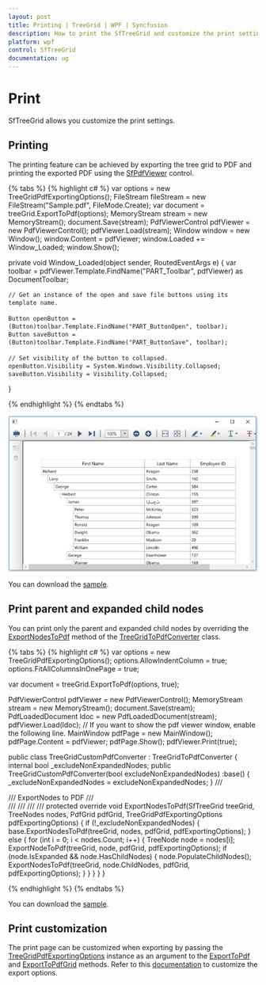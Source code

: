 ```yaml
---
layout: post
title: Printing | TreeGrid | WPF | Syncfusion
description: How to print the SfTreeGrid and customize the print settings .
platform: wpf
control: SfTreeGrid
documentation: ug
---
```


# Print

SfTreeGrid allows you customize the print settings.

## Printing

The printing feature can be achieved by exporting the tree grid to PDF and printing the exported PDF using the [SfPdfViewer](https://help.syncfusion.com/wpf/pdfviewer/printing-pdf-files) control.

{% tabs %}
{% highlight c# %}
var options = new TreeGridPdfExportingOptions();
FileStream fileStream = new FileStream("Sample.pdf", FileMode.Create);
var document = treeGrid.ExportToPdf(options);
MemoryStream stream = new MemoryStream();
document.Save(stream);
PdfViewerControl pdfViewer = new PdfViewerControl();
pdfViewer.Load(stream);
Window window = new Window();
window.Content = pdfViewer;
window.Loaded += Window_Loaded;
window.Show();

private void Window_Loaded(object sender, RoutedEventArgs e)
{
    var toolbar = pdfViewer.Template.FindName("PART_Toolbar", pdfViewer) as DocumentToolbar;

    // Get an instance of the open and save file buttons using its template name.

    Button openButton = (Button)toolbar.Template.FindName("PART_ButtonOpen", toolbar);
    Button saveButton = (Button)toolbar.Template.FindName("PART_ButtonSave", toolbar);

    // Set visibility of the button to collapsed.
    openButton.Visibility = System.Windows.Visibility.Collapsed;
    saveButton.Visibility = Visibility.Collapsed;
}

{% endhighlight %}
{% endtabs %}

![Printing support in WPF treegrid](Printing_images/Printing_img1.png)

You can download the [sample](http://www.syncfusion.com/downloads/support/directtrac/general/ze/PrintingDemo-132237879.zip).

## Print parent and expanded child nodes

You can print only the parent and expanded child nodes by overriding the [ExportNodesToPdf](https://help.syncfusion.com/cr/wpf/Syncfusion.SfGridConverter.WPF~Syncfusion.UI.Xaml.TreeGrid.Converter.TreeGridToPdfConverter~ExportNodesToPdf.html) method of the [TreeGridToPdfConverter](https://help.syncfusion.com/cr/wpf/Syncfusion.SfGridConverter.WPF~Syncfusion.UI.Xaml.TreeGrid.Converter.TreeGridToPdfConverter.html) class.

{% tabs %}
{% highlight c# %}
var options = new TreeGridPdfExportingOptions();
options.AllowIndentColumn = true;
options.FitAllColumnsInOnePage = true;

var document = treeGrid.ExportToPdf(options, true);

PdfViewerControl pdfViewer = new PdfViewerControl();
MemoryStream stream = new MemoryStream();
document.Save(stream);
PdfLoadedDocument ldoc = new PdfLoadedDocument(stream);
pdfViewer.Load(ldoc);
// If you want to  show the pdf viewer window, enable the following line.
MainWindow pdfPage = new MainWindow();
pdfPage.Content = pdfViewer;
pdfPage.Show();
pdfViewer.Print(true);

public class TreeGridCustomPdfConverter : TreeGridToPdfConverter
{
    internal bool _excludeNonExpandedNodes;
    public TreeGridCustomPdfConverter(bool excludeNonExpandedNodes) :base()
    {
        _excludeNonExpandedNodes = excludeNonExpandedNodes;
    }
    /// <summary>
    /// ExportNodes to PDF
    /// </summary>
    /// <param name="treeGrid"></param>
    /// <param name="nodes"></param>
    /// <param name="pdfGrid"></param>
    /// <param name="pdfExportingOptions"></param>
    protected override void ExportNodesToPdf(SfTreeGrid treeGrid, TreeNodes nodes, PdfGrid pdfGrid, TreeGridPdfExportingOptions pdfExportingOptions)
    {
        if (!_excludeNonExpandedNodes)
        {
            base.ExportNodesToPdf(treeGrid, nodes, pdfGrid, pdfExportingOptions);
        }
        else
        {
            for (int i = 0; i < nodes.Count; i++)
            {
                TreeNode node = nodes[i];
                ExportNodeToPdf(treeGrid, node, pdfGrid, pdfExportingOptions);
                if (node.IsExpanded && node.HasChildNodes)
                {
                    node.PopulateChildNodes();
                    ExportNodesToPdf(treeGrid, node.ChildNodes, pdfGrid, pdfExportingOptions);
                }
            }
        }
    }
}

{% endhighlight %}
{% endtabs %}

You can download the [sample](http://www.syncfusion.com/downloads/support/directtrac/212490/ze/PrintingDemo-599407972.zip).

## Print customization

The print page can be customized when exporting by passing the [TreeGridPdfExportingOptions](https://help.syncfusion.com/cr/wpf/Syncfusion.SfGridConverter.WPF~Syncfusion.UI.Xaml.TreeGrid.Converter.TreeGridPdfExportingOptions.html) instance as an argument to the [ExportToPdf](https://help.syncfusion.com/cr/cref_files/wpf/Syncfusion.SfGridConverter.WPF~Syncfusion.UI.Xaml.TreeGrid.Converter.TreeGridPdfExportExtension~ExportToPdf.html) and [ExportToPdfGrid](https://help.syncfusion.com/cr/cref_files/wpf/Syncfusion.SfGridConverter.WPF~Syncfusion.UI.Xaml.TreeGrid.Converter.TreeGridPdfExportExtension~ExportToPdfGrid.html) methods. Refer to this [documentation](https://help.syncfusion.com/wpf/sftreegrid/export-to-pdf#export-options) to customize the export options.
